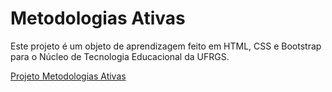 # Metodologias Ativas
Este projeto é um objeto de aprendizagem feito em HTML, CSS e Bootstrap para o Núcleo de Tecnologia Educacional da UFRGS.

<a href="http://www.nuted.ufrgs.br/oa/rmativas_ead/inicio.html" title="Clique e acesse agora!" >Projeto Metodologias Ativas</a>
